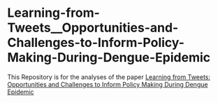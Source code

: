 # Learning-from-Tweets__Opportunities-and-Challenges-to-Inform-Policy-Making-During-Dengue-Epidemic

This Repository is for the analyses of the paper [Learning from Tweets: Opportunities and Challenges to Inform Policy Making During Dengue Epidemic](https://dl.acm.org/doi/10.1145/3392875)
